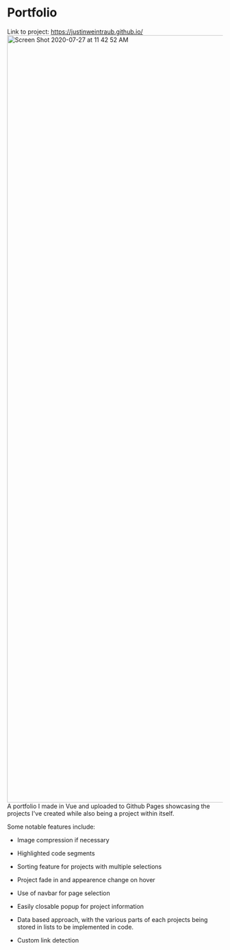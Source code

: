 # Portfolio
Link to project: https://justinweintraub.github.io/
<img width="1791" alt="Screen Shot 2020-07-27 at 11 42 52 AM" src="https://user-images.githubusercontent.com/44651405/89048921-785c0e80-d31e-11ea-933e-411b144f15d2.png">
A portfolio I made in Vue and uploaded to Github Pages showcasing the projects I've created while also being a project within itself.

Some notable features include: 

* Image compression if necessary 

* Highlighted code segments

* Sorting feature for projects with multiple selections

* Project fade in and appearence change on hover

* Use of navbar for page selection

* Easily closable popup for project information

* Data based approach, with the various parts of each projects being stored in lists to be implemented in code. 

* Custom link detection
